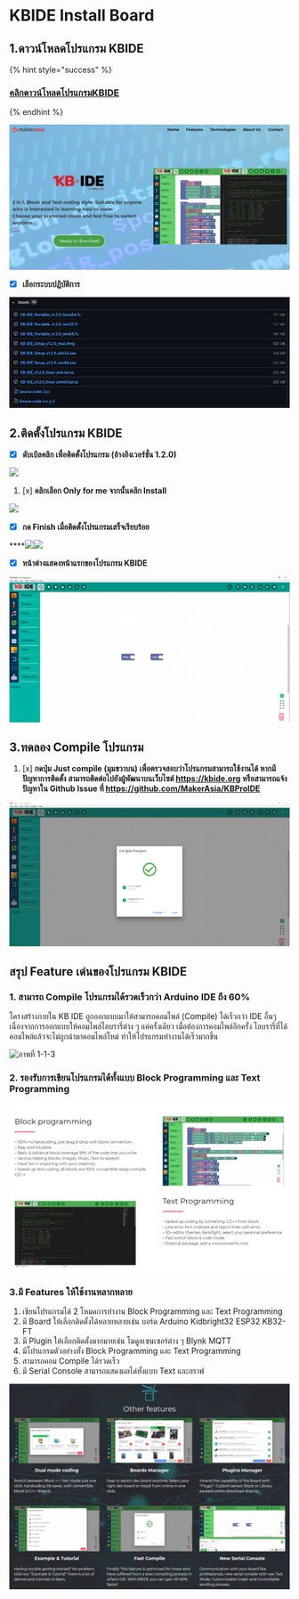 # KBIDE Install Board

## 1.ดาวน์โหลดโปรแกรม KBIDE

{% hint style="success" %}
### [คลิกดาวน์โหลดโปรแกรมKBIDE](https://kbide.org/)
{% endhint %}

![](../../.gitbook/assets/image%20%2864%29.png)

* [x] **เลือกระบบปฎิบัติการ**

![](../../.gitbook/assets/image%20%2824%29.png)

## **2**.ติดตั้งโปรแกรม KBIDE

* [x] **ดับเบิลคลิก เพื่อติดตั้งโปรแกรม \(อ้างอิงเวอร์ชั่น 1.2.0\)**

![](https://lh6.googleusercontent.com/3ApjtI7WctbrehKkQfL4pNoXzgJEvOS8zAVVJ-KTvHFe1MCv0tHnw3r38Cb9WwsJUZi-8YO80yAhkI-joAoAVbfHwMttln6aLFx8TNOTAgqFEFjPOXap0BKXzgce9HoJZgXg3S4)

1. [x] **คลิกเลือก Only for me จากนั้นคลิก Install**

![](https://lh6.googleusercontent.com/IKABUOd9QY50PAhIaDVsMQwYIaSLmTmF3UDbX_jA8sUlYn4sQ1TGYK-MWT4emAq1SdQmvAXC8xbYIj5976vxojUycvGYxmjUhqPAqaxFrnMMrKGHrWs3tffdJQPTtGAVMy2J-Rw)

* [x] **กด Finish เมื่อติดตั้งโปรแกรมเสร็จเรียบร้อย**

 ****![](https://lh4.googleusercontent.com/9YXm6v1CggBE1mkRUTV3i6a17cn9Q5YzMwqj1EgQmQIgS_h86naxveJXFKlqx_RmMpcsKmi3SWJP3k0yk9PdG3DdV7eyon6hO8xrgBtlwL_eJ0EGzLojj0QHpxqK-jHGSzlFrRQ)![](https://lh4.googleusercontent.com/n65favOtfW9Woew2xO33hZjOyB_LlJxlifqTlndT5coVyoaBrWQoFOGqTRfEMqZY3Lb0DRv2Klly5DYGlWj7hGnfP1PW0pZt0vBQ3bCGwHZckLB0jLRqeOvzikkOjmZEpGiFStQ)

* [x] **หน้าต่างแสดงหน้าแรกของโปรแกรม KBIDE**

![](../../.gitbook/assets/image%20%2830%29.png)

## 3.ทดลอง Compile โปรแกรม

1. [x] **กดปุ่ม Just compile \(มุมขวาบน\) เพื่อตรวจสอบว่าโปรแกรมสามารถใช้งานได้ หากมีปัญหาการติดตั้ง สามารถติดต่อไปยังผู้พัฒนาบนเว็บไซต์ https://kbide.org หรือสามารถแจ้งปัญหาใน Github Issue ที่ https://github.com/MakerAsia/KBProIDE**

![](../../.gitbook/assets/image%20%2832%29.png)

## สรุป Feature เด่นของโปรแกรม KBIDE

### 1. สามารถ Compile โปรแกรมได้รวดเร็วกว่า Arduino IDE ถึง 60%

โครงสร้างภายใน KB IDE ถูกออกแบบมาให้สามารถคอมไพล์ \(Compile\) ได้เร็วกว่า IDE อื่นๆ เนื่องจากการออกแบบให้คอมไพล์ไลบรารี่ต่าง ๆ แค่ครั้งเดียว เมื่อต้องการคอมไพล์อีกครั้ง ไลบรารี่ที่ได้คอมไพล์แล้วจะไม่ถูกนำมาคอมไพล์ใหม่ ทำให้โปรแกรมทำงานได้เร็วมากขึ้น

![&#xE20;&#xE32;&#xE1E;&#xE17;&#xE35;&#xE48; 1-1-3 ](https://lh3.googleusercontent.com/hPMbMWBQpen3XelWLYZPrULm62EfYD9YOt-AVOKH3wIZovTwY-DZQwOfqngue80xwCCK9W9IIjBxww-PwpPqE0sAz_enCnIhh-zoL9TY3yKKDoHLJKXmgwH82q-l26wYynoDsuc)

### 2. รองรับการเขียนโปรแกรมได้ทั้งแบบ Block Programming และ Text Programming

![](../../.gitbook/assets/image%20%2827%29.png)

### 3.มี Features ให้ใช้งานหลากหลาย

1. เขียนโปรแกรมได้ 2 โหมดการทำงาน Block Programming และ Text Programming
2. มี Board ให้เลือกติดตั้งได้หลายหลายเช่น บอร์ด Arduino Kidbright32 ESP32 KB32-FT
3. มี Plugin ให้เลือกติดตั้งมากมายเช่น โมดูลเซนเซอร์ต่าง ๆ Blynk MQTT 
4. มีโปรแกรมตัวอย่างทั้ง Block Programming และ Text Programming
5. สามารถคอม Compile ได้รวดเร็ว
6. มี Serial Console สามารถแสดงผลได่ทั้งแบบ Text และกราฟ

![](../../.gitbook/assets/image%20%2823%29.png)

